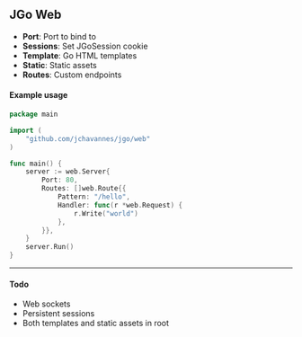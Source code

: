 ## JGo Web

- **Port**: Port to bind to
- **Sessions**: Set JGoSession cookie
- **Template**: Go HTML templates
- **Static**: Static assets
- **Routes**: Custom endpoints

#### Example usage

```go
package main

import (
    "github.com/jchavannes/jgo/web"
)

func main() {
    server := web.Server{
        Port: 80,
        Routes: []web.Route{{
            Pattern: "/hello",
            Handler: func(r *web.Request) {
                r.Write("world")
            },
        }},
    }
    server.Run()
}
```

---

#### Todo

- Web sockets
- Persistent sessions
- Both templates and static assets in root
